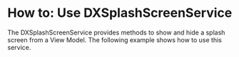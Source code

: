 # How to: Use DXSplashScreenService


<p>The DXSplashScreenService provides methods to show and hide a splash screen from a View Model. The following example shows how to use this service.</p>

<br/>



